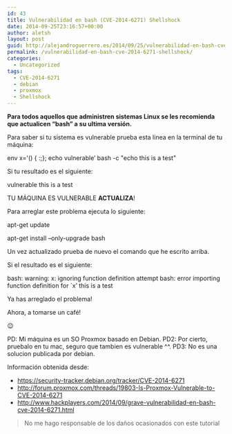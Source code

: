 ```yaml
---
id: 43
title: Vulnerabilidad en bash (CVE-2014-6271) Shellshock
date: 2014-09-25T23:16:57+00:00
author: aletsh
layout: post
guid: http://alejandroguerrero.es/2014/09/25/vulnerabilidad-en-bash-cve-2014-6271-shellshock/
permalink: /vulnerabilidad-en-bash-cve-2014-6271-shellshock/
categories:
  - Uncategorized
tags:
  - CVE-2014-6271
  - debian
  - proxmox
  - Shellshock
---
```

**Para todos aquellos que administren sistemas Linux se les recomienda que actualicen “bash” a su ultima versión.**

Para saber si tu sistema es vulnerable prueba esta linea en la terminal de tu máquina:

env x='() { :;}; echo vulnerable&#8217; bash -c "echo this is a test"

Si tu resultado es el siguiente:

vulnerable this is a test

TU MÁQUINA ES VULNERABLE **ACTUALIZA**!

Para arreglar este problema ejecuta lo siguiente:

apt-get update

apt-get install &#8211;only-upgrade bash</p> 

Un vez actualizado prueba de nuevo el comando que he escrito arriba.

Si el resultado es el siguiente:

bash: warning: x: ignoring function definition attempt bash: error importing function definition for \`x&#8217; this is a test

Ya has arreglado el problema!

Ahora, a tomarse un café!

😉

PD: Mi máquina es un SO Proxmox basado en Debian. PD2: Por cierto, pruebalo en tu mac, seguro que tambien es vulnerable ^^. PD3: No es una solucion publicada por debian.

Información obtenida desde:

  * <https://security-tracker.debian.org/tracker/CVE-2014-6271>
  * <http://forum.proxmox.com/threads/19803-Is-Proxmox-Vulnerable-to-CVE-2014-6271>
  * <http://www.hackplayers.com/2014/09/grave-vulnerabilidad-en-bash-cve-2014-6271.html>

> No me hago responsable de los daños ocasionados con este tutorial